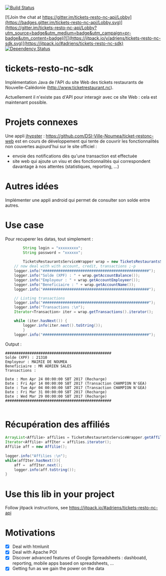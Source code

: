 [![Build Status](https://travis-ci.org/adriens/tickets-resto-nc-sdk.svg?branch=master)](https://travis-ci.org/adriens/tickets-resto-nc-sdk)

[![Join the chat at https://gitter.im/tickets-resto-nc-api/Lobby](https://badges.gitter.im/tickets-resto-nc-api/Lobby.svg)](https://gitter.im/tickets-resto-nc-api/Lobby?utm_source=badge&utm_medium=badge&utm_campaign=pr-badge&utm_content=badge)[![](https://jitpack.io/v/adriens/tickets-resto-nc-sdk.svg)](https://jitpack.io/#adriens/tickets-resto-nc-sdk)
[![Dependency Status](https://beta.gemnasium.com/badges/github.com/adriens/tickets-resto-nc-sdk.svg)](https://beta.gemnasium.com/projects/github.com/adriens/tickets-resto-nc-sdk)

# tickets-resto-nc-sdk


Implémentation Java de l'API du site Web des tickets restaurants de
Nouvelle-Calédonie (http://www.ticketrestaurant.nc).

Actuellement il n'existe pas d'API pour interagir avec ce sîte Web : cela
est maintenant possible.

# Projets connexes

Une appli [jhypster](https://jhipster.github.io/) : https://github.com/DSI-Ville-Noumea/ticket-restonc-web
est en cours de développement qui tente de couvrir les fonctionnalités non
couvertes aujourd'hui sur le site officiel :

- envoie des notifications dès qu'une transaction est effectuée
- site web qui ajoute un visu et des fonctionnalités qui correspondent davantage à nos attentes (statistiques, reporting, ...)

# Autres idées

Implémenter une appli android qui permet de consulter son solde entre autres.

# Use case

Pour recuperer les datas, tout simplement :

```java
        String login = "xxxxxxxxx";
        String password = "xxxxxx";
           
        TicketsRestaurantsServiceWrapper wrap = new TicketsRestaurantsServiceWrapper(login, password, ServiceType.BOTH);
	// now deal with with account, credit, transactions ;-p
	logger.info("################################################");
	logger.info("Solde (XPF) : " + wrap.getAccountBalance());
	logger.info("Employeur : " + wrap.getAccountEmployeer());
	logger.info("Beneficiaire : " + wrap.getAccountName());
	logger.info("################################################");

	// Listing transactions
	logger.info("################################################");
	logger.info("Transactions :\n");
	Iterator<Transaction> iter = wrap.getTransactions().iterator();

	while (iter.hasNext()) {
	    logger.info(iter.next().toString());
        }
	logger.info("################################################");
```

Output :

```
################################################
Solde (XPF) : 21310
Employeur : MAIRIE DE NOUMEA
Beneficiaire : MR ADRIEN SALES
Transactions :

Date : Mon Apr 24 00:00:00 SBT 2017 (Recharge)
Date : Fri Apr 14 00:00:00 SBT 2017 (Transaction CHAMPION N'GEA)
Date : Tue Apr 04 00:00:00 SBT 2017 (Transaction CHAMPION N'GEA)
Date : Fri Mar 31 00:00:00 SBT 2017 (Recharge)
Date : Wed Mar 29 00:00:00 SBT 2017 (Recharge)
################################################


```

# Récupération des affiliés

```java
ArrayList<Affilie> affilies = TicketsRestaurantsServiceWrapper.getAffilies();
Iterator<Affilie> affIter = affilies.iterator();
Affilie aff = new Affilie();
            
logger.info("Affilies :\n");
while(affIter.hasNext()){
    aff =  affIter.next();
    logger.info(aff.toString());
}
```
# Use this lib in your project

Follow jitpack instructions, see https://jitpack.io/#adriens/tickets-resto-nc-api

# Motivations

- [x] Deal with htmlunit
- [x] Deal with Apache POI
- [x] Discover advanced features of Google Spreadsheets : dashboatd, reporting, mobile apps based on spreadsheets, ...
- [x] Getting fun as we gain the power on the data
